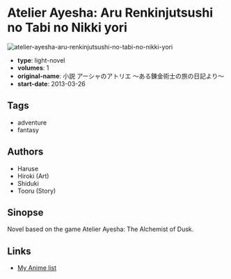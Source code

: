 # Atelier Ayesha: Aru Renkinjutsushi no Tabi no Nikki yori

![atelier-ayesha-aru-renkinjutsushi-no-tabi-no-nikki-yori](https://cdn.myanimelist.net/images/manga/2/131649.jpg)

-   **type**: light-novel
-   **volumes**: 1
-   **original-name**: 小説 アーシャのアトリエ ～ある錬金術士の旅の日記より～
-   **start-date**: 2013-03-26

## Tags

-   adventure
-   fantasy

## Authors

-   Haruse
-   Hiroki (Art)
-   Shiduki
-   Tooru (Story)

## Sinopse

Novel based on the game Atelier Ayesha: The Alchemist of Dusk.

## Links

-   [My Anime list](https://myanimelist.net/manga/76043/Atelier_Ayesha__Aru_Renkinjutsushi_no_Tabi_no_Nikki_yori)
